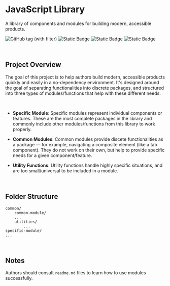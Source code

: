 # JavaScript Library
A library of components and modules for building modern, accessible products.

![GitHub tag (with filter)](https://img.shields.io/github/v/tag/njeleniauskas/jslib?color=27B17E)
![Static Badge](https://img.shields.io/badge/Language-JavaScript-%232C67BF)
![Static Badge](https://img.shields.io/badge/Format-Modules-%232C67BF)
![Static Badge](https://img.shields.io/badge/License-MIT-%232C67BF)


<br>


## Project Overview
The goal of this project is to help authors build modern, accessible products quickly and easily in a no-dependency environment. It's designed around the goal of separating functionalities into discrete packages, and structured into three types of modules/functions that help with these different needs.

<br>

- **Specific Module**:
Specific modules represent individual components or features. These are the most complete packages in the library and commonly include other modules/functions from this library to work properly.

- **Common Modules**:
Common modules provide discete functionalities as a package — for example, navigating a composite element (like a tab component). They do not work on their own, but help to provide specific needs for a given component/feature.

- **Utility Functions**:
Utility functions handle highly specific situations, and are too small/universal to be included in a module.

<br>

## Folder Structure
```
common/
	common-module/
	...
	utilities/
		...
specific-module/
...
```

<br>

## Notes
Authors should consult `readme.md` files to learn how to use modules successfully.